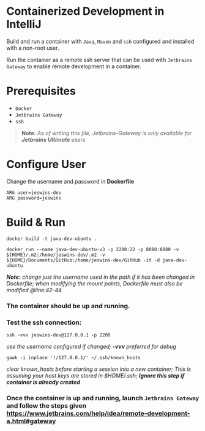 # Containerized Development in IntelliJ

Build and run a container with `Java`, `Maven` and `ssh` configured and installed with a non-root user.

Run the container as a remote ssh server that can be used with `Jetbrains Gateway` to enable remote development in a container.

# Prerequisites

* `Docker`
* `Jetbrains Gateway`
* `ssh`

> **Note:** *As of writing this file, Jetbrains-Gateway is only available for **Jetbrains Ultimate** users*

# Configure User

Change the username and password in **Dockerfile**

```
ARG user=jeswins-dev
ARG password=jeswins
```

# Build & Run

```
docker build -t java-dev-ubuntu .
```

```
docker run --name java-dev-ubuntu-v3 -p 2200:22 -p 8080:8080 -v ${HOME}/.m2:/home/jeswins-dev/.m2 -v ${HOME}/Documents/GitHub:/home/jeswins-dev/GitHub -it -d java-dev-ubuntu
```
***Note:** change just the username used in the path if it has been changed in Dockerfile; when modifying the mount points, Dockerfile must also be modified @line:42-44*

### The container should be up and running.

### Test the ssh connection:

```
ssh -vvv jeswins-dev@127.0.0.1 -p 2200
```
*use the username configured if changed; **-vvv** preferred for debug*

```
gawk -i inplace '!/127.0.0.1/' ~/.ssh/known_hosts
```
*clear known_hosts before starting a session into a new container; This is assuming your host keys are stored in $HOME/.ssh; **Ignore this step if container is already created***

### Once the container is up and running, launch `Jetbrains Gateway` and follow the steps given https://www.jetbrains.com/help/idea/remote-development-a.html#gateway


